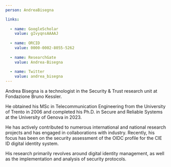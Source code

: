 ```yaml
---
person: AndreaBisegna

links:  
     
  - name: GoogleScholar         
    value: gIvyqnsAAAAJ
        
  - name: ORCID         
    value: 0000-0002-8055-5262
         
  - name: ResearchGate         
    value: Andrea-Bisegna
         
  - name: Twitter         
    value: andrea_bisegna
---
```

Andrea Bisegna is a technologist in the Security & Trust research unit at Fondazione Bruno Kessler.

He obtained his MSc in Telecommunication Engineering from the University of Trento in 2006 and completed his Ph.D. in Secure and Reliable Systems at the University of Genova in 2023.

He has actively contributed to numerous international and national research projects and has engaged in collaborations with industry. Recently, his focus has been on the security assessment of the OIDC profile for the CIE ID digital identity system.

His research primarily revolves around digital identity management, as well as the implementation and analysis of security protocols.
